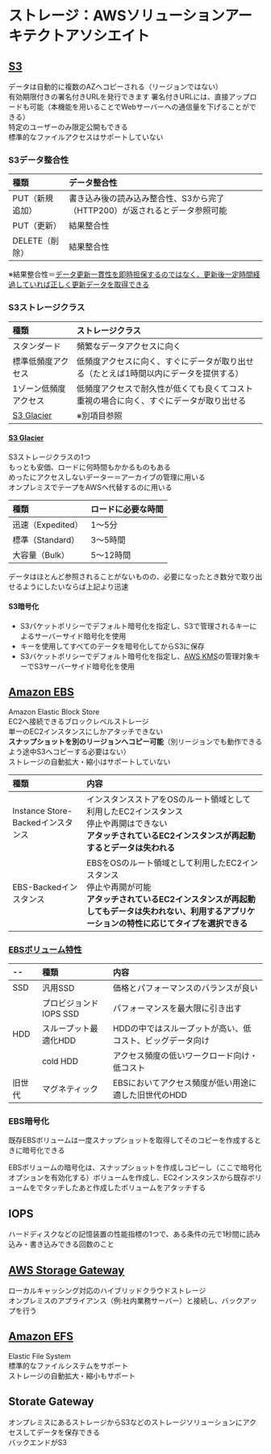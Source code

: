 # ストレージ：AWSソリューションアーキテクトアソシエイト

## [S3](https://aws.amazon.com/jp/s3/)

データは自動的に複数のAZへコピーされる（リージョンではない）  
有効期限付きの署名付きURLを発行できます
署名付きURLには、直接アップロードも可能（本機能を用いることでWebサーバーへの通信量を下げることができる）  
特定のユーザーのみ限定公開もできる  
標準的なファイルアクセスはサポートしていない  

### S3データ整合性

|種類|データ整合性|
|:---|:---|
|PUT（新規追加）|書き込み後の読み込み整合性、S3から完了（HTTP200）が返されるとデータ参照可能|
|PUT（更新）|結果整合性|
|DELETE（削除）|結果整合性|

※結果整合性＝[データ更新一貫性を即時担保するのではなく、更新後一定時間経過していれば正しく更新データを取得できる](https://shinkufencer.hateblo.jp/entry/2018/12/30/233000)

### S3ストレージクラス

|種類|ストレージクラス|
|:---|:---|
|スタンダード|頻繁なデータアクセスに向く|
|標準低頻度アクセス|低頻度アクセスに向く、すぐにデータが取り出せる（たとえば1時間以内にデータを提供する）|
|1ゾーン低頻度アクセス|低頻度アクセスで耐久性が低くても良くてコスト重視の場合に向く、すぐにデータが取り出せる|
|[S3 Glacier](https://aws.amazon.com/jp/glacier/)|※別項目参照|

#### [S3 Glacier](https://aws.amazon.com/jp/glacier/)

S3ストレージクラスの1つ  
もっとも安価、ロードに何時間もかかるものもある  
めったにアクセスしないデーター＝アーカイブの管理に用いる  
オンプレミスでテープをAWSへ代替するのに用いる  

|種類|ロードに必要な時間|
|:---|:---|
|迅速（Expedited）|1～5分|
|標準（Standard）|3～5時間|
|大容量（Bulk）|5～12時間|

データはほとんど参照されることがないものの、必要になったとき数分で取り出せるようにしたいならば上記より迅速  

#### S3暗号化

* S3パケットポリシーでデフォルト暗号化を指定し、S3で管理されるキーによるサーバーサイド暗号化を使用  
* キーを使用してすべてのデータを暗号化してからS3に保存  
* S3バケットポリシーでデフォルト暗号化を指定し、[AWS KMS](https://aws.amazon.com/jp/kms/)の管理対象キーでS3サーバーサイド暗号化を使用

## [Amazon EBS](https://aws.amazon.com/jp/ebs/)

Amazon Elastic Block Store  
EC2へ接続できるブロックレベルストレージ  
単一のEC2インスタンスにしかアタッチできない  
**スナップショットを別のリージョンへコピー可能**（別リージョンでも動作できるよう途中S3へコピーする必要はない）  
ストレージの自動拡大・縮小はサポートしていない  

|種類|内容|
|:---|:---|
|Instance Store-Backedインスタンス|インスタンスストアをOSのルート領域として利用したEC2インスタンス<br>停止や再開はできない<br>**アタッチされているEC2インスタンスが再起動するとデータは失われる**|
|EBS-Backedインスタンス|EBSをOSのルート領域として利用したEC2インスタンス<br>停止や再開が可能<br>**アタッチされているEC2インスタンスが再起動してもデータは失われない、利用するアプリケーションの特性に応じてタイプを選択できる**|

### [EBSボリューム特性](https://docs.aws.amazon.com/ja_jp/AWSEC2/latest/UserGuide/EBSVolumeTypes.html)

|--|種類|内容|
|:---|:---|:---|
|SSD|汎用SSD|価格とパフォーマンスのバランスが良い|
||プロビジョンドIOPS SSD|パフォーマンスを最大限に引き出す|
|HDD|スループット最適化HDD|HDDの中ではスループットが高い、低コスト、ビッグデータ向け|
||cold HDD|アクセス頻度の低いワークロード向け・低コスト|
|旧世代|マグネティック|EBSにおいてアクセス頻度が低い用途に適した旧世代のHDD|

### EBS暗号化

既存EBSボリュームは一度スナップショットを取得してそのコピーを作成するときに暗号化できる  

EBSボリュームの暗号化は、スナップショットを作成しコピーし（ここで暗号化オプションを有効化する）ボリュームを作成し、EC2インスタンスから既存ボリュームをでタッチしたあと作成したボリュームをアタッチする  

## IOPS

ハードディスクなどの記憶装置の性能指標の1つで、ある条件の元で1秒間に読み込み・書き込みできる回数のこと  

## [AWS Storage Gateway](https://aws.amazon.com/jp/storagegateway/)

ローカルキャッシング対応のハイブリッドクラウドストレージ  
オンプレミスのアプライアンス（例:社内業務サーバー）と接続し、バックアップを行う  

## [Amazon EFS](https://aws.amazon.com/jp/efs/)

Elastic File System  
標準的なファイルシステムをサポート  
ストレージの自動拡大・縮小もサポート  

## Storate Gateway

オンプレミスにあるストレージからS3などのストレージソリューションにアクセスしてデータを保存できる  
バックエンドがS3  
